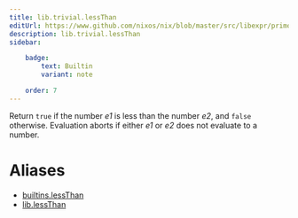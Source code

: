 ```yaml
---
title: lib.trivial.lessThan
editUrl: https://www.github.com/nixos/nix/blob/master/src/libexpr/primops.cc
description: lib.trivial.lessThan
sidebar:

    badge:
        text: Builtin
        variant: note

    order: 7
---
```


Return `true` if the number *e1* is less than the number *e2*, and
`false` otherwise. Evaluation aborts if either *e1* or *e2* does not
evaluate to a number.


# Aliases

- [builtins.lessThan](/nix-doc-comments/reference/builtins/builtins-lessthan)
- [lib.lessThan](/nix-doc-comments/reference/lib/lib-lessthan)


